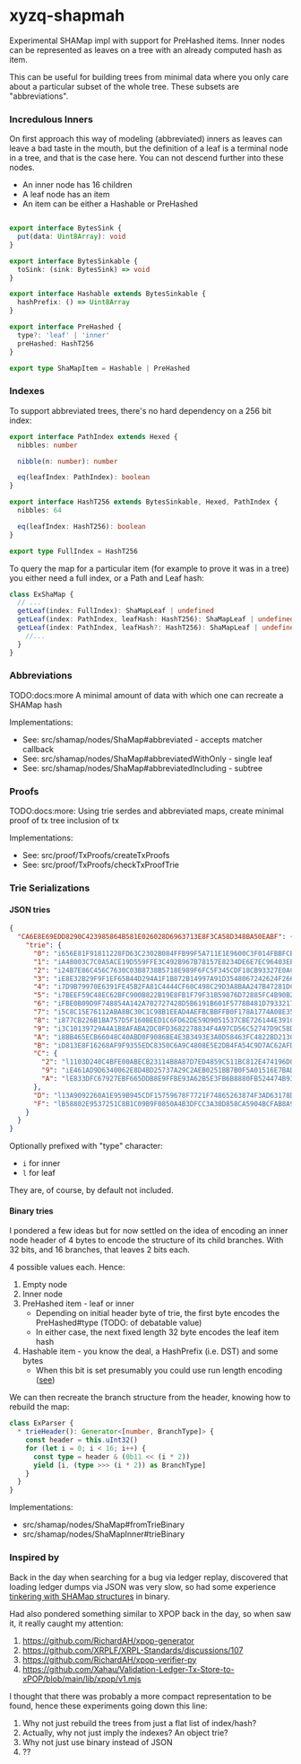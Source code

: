 # xyzq-shapmah

Experimental SHAMap impl with support for PreHashed items.
Inner nodes can be represented as leaves on a tree with
an already computed hash as item.

This can be useful for building trees from minimal data where
you only care about a particular subset of the whole tree.
These subsets are "abbreviations".

### Incredulous Inners

On first approach this way of modeling (abbreviated) inners
as leaves can leave a bad taste in the mouth, but the definition
of a leaf is a terminal node in a tree, and that is the case
here. You can not descend further into these nodes.

- An inner node has 16 children
- A leaf node has an item
- An item can be either a Hashable or PreHashed

```typescript

export interface BytesSink {
  put(data: Uint8Array): void
}

export interface BytesSinkable {
  toSink: (sink: BytesSink) => void
}

export interface Hashable extends BytesSinkable {
  hashPrefix: () => Uint8Array
}

export interface PreHashed {
  type?: 'leaf' | 'inner'
  preHashed: HashT256
}

export type ShaMapItem = Hashable | PreHashed
```

### Indexes

To support abbreviated trees, there's no hard dependency on a 256 bit index:

```typescript
export interface PathIndex extends Hexed {
  nibbles: number

  nibble(n: number): number

  eq(leafIndex: PathIndex): boolean
}

export interface HashT256 extends BytesSinkable, Hexed, PathIndex {
  nibbles: 64

  eq(leafIndex: HashT256): boolean
}

export type FullIndex = HashT256

```

To query the map for a particular item (for example to prove it was in a tree)
you either need a full index, or a Path and Leaf hash:

```typescript
class ExShaMap {
  // ...
  getLeaf(index: FullIndex): ShaMapLeaf | undefined
  getLeaf(index: PathIndex, leafHash: HashT256): ShaMapLeaf | undefined
  getLeaf(index: PathIndex, leafHash?: HashT256): ShaMapLeaf | undefined {
    //...
  }
}
```

### Abbreviations

TODO:docs:more A minimal amount of data with which one can recreate a SHAMap hash

Implementations:

- See: src/shamap/nodes/ShaMap#abbreviated - accepts matcher callback
- See: src/shamap/nodes/ShaMap#abbreviatedWithOnly - single leaf
- See: src/shamap/nodes/ShaMap#abbreviatedIncluding - subtree

### Proofs

TODO:docs:more: Using trie serdes and abbreviated maps, create minimal proof of tx tree inclusion of tx

Implementations:

- See: src/proof/TxProofs/createTxProofs
- See: src/proof/TxProofs/checkTxProofTrie

### Trie Serializations

#### JSON tries

```json
{
  "CA6E8E69EDD8290C423985864B581E026028D6963713E8F3CA58D348BA50EABF": {
    "trie": {
      "0": "i656E81F91811228FD63C2302B084FFB99F5A711E1E9600C3F014FBBFCBF9E874",
      "1": "iA48003C7C0A5ACE19D559FFE3C492B967B78157E8234DE6E7EC96403EBA49C80",
      "2": "i24B7E86C456C7630C03B8738B5718E989F6FC5F345CDF18CB93327E0ACF3E20C",
      "3": "iE8E32B29F9F1EF65B44D294A1F1B872B14997A91D3548067242624F26623F421",
      "4": "i7D9B79970E6391FE45B2FA81C4444CF60C498C29D3A8BAA247B47281DC2431DE",
      "5": "i7BEEF59C48EC62BFC900B822B19E8FB1F79F31B59876D72885FC4B90B25C4FCB",
      "6": "iFBE0B09D9F748854A142A702727428D5B6191B601F5778B481D7933217F264CC",
      "7": "i5C8C15E76112ABA8BC30C1C98B1EEAD4AEFBCBBFFB0F178A1774A08E3592844B",
      "8": "i877CB226B1BA757D5F160BEED1C6FD62DE59D9051537CBE726144E391C14D98B",
      "9": "i3C10139729A4A1B8AFABA2DC0FD3682278834F4A97CD56C52747D9C58D61C63D",
      "A": "i8BB465ECB66048C40ABD0F9086BE4E3B3493E3A0D58463FC4822BD2130771C37",
      "B": "iD813E8F16268AF9F9355EDC8350C6A9C4808E5E2DB4FA54C9D7AC62AFDA63A1C",
      "C": {
        "2": "l1103D240C4BFE00ABECB23114B8A87D7ED4859C511BC812E474196D062CDEFA9",
        "9": "iE461AD9D6340062E8D4BD25737A29C2AEB0251BB7B0F5A01516E7BAD749BF8C7",
        "A": "lE833DFC67927EBF665DDB8E9FFBE93A62B5E3FB6B8880FB524474B935D0F4CDD"
      },
      "D": "l13A9092260A1E959B945CDF15759678F7721F74865263874F3AD63178D2EBB3F",
      "F": "lB58802E9537251C8B1C09B9F0850A4B3DFCC3A30D858CA5904BCFAB8A9D5508E"
    }
  }
}
```

Optionally prefixed with "type" character:

- `i` for inner
- `l` for leaf

They are, of course, by default not included.

#### Binary tries

I pondered a few ideas but for now settled on the idea of encoding
an inner node header of 4 bytes to encode the structure of its
child branches. With 32 bits, and 16 branches, that leaves 2 bits each.

4 possible values each. Hence:

1. Empty node
2. Inner node
3. PreHashed item - leaf or inner
    - Depending on initial header byte of trie, the first byte encodes the PreHashed#type (TODO: of debatable value)
    - In either case, the next fixed length 32 byte encodes the leaf item hash
4. Hashable item - you know the deal, a HashPrefix (i.e. DST) and some bytes
    - When this bit is set presumably you could use run length encoding ([see](src/utils/variableLength.ts))

We can then recreate the branch structure from the header, knowing
how to rebuild the map:

```typescript
class ExParser {
  * trieHeader(): Generator<[number, BranchType]> {
    const header = this.uInt32()
    for (let i = 0; i < 16; i++) {
      const type = header & (0b11 << (i * 2))
      yield [i, (type >>> (i * 2)) as BranchType]
    }
  }
}
```

Implementations:

- src/shamap/nodes/ShaMap#fromTrieBinary
- src/shamap/nodes/ShaMapInner#trieBinary

### Inspired by

Back in the day when searching for a bug via ledger replay, discovered
that loading ledger dumps via JSON was very slow, so had some
experience [tinkering with SHAMap structures](https://github.com/sublimator/ripple-lib-java/tree/master/ripple-core/src/main/java/com/ripple/core/types/shamap#rippled-nodestore)
in binary.

Had also pondered something similar to XPOP back in the day, so when
saw it, it really caught my attention:

1. https://github.com/RichardAH/xpop-generator
2. https://github.com/XRPLF/XRPL-Standards/discussions/107
3. https://github.com/RichardAH/xpop-verifier-py
4. https://github.com/Xahau/Validation-Ledger-Tx-Store-to-xPOP/blob/main/lib/xpop/v1.mjs

I thought that there was probably a more compact representation to be found,
hence these experiments going down this line:

1. Why not just rebuild the trees from just a flat list of index/hash?
2. Actually, why not just imply the indexes? An object trie?
3. Why not just use binary instead of JSON
4. ??
